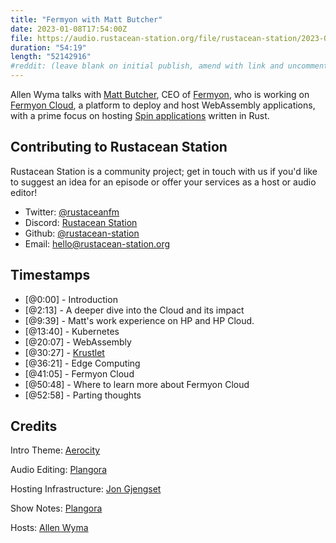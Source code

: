 ```yaml
---
title: "Fermyon with Matt Butcher"
date: 2023-01-08T17:54:00Z
file: https://audio.rustacean-station.org/file/rustacean-station/2023-01-08-matt-butcher.mp3
duration: "54:19"
length: "52142916"
#reddit: (leave blank on initial publish, amend with link and uncomment this line after Reddit thread has been posted)
---
```

Allen Wyma talks with [Matt Butcher](https://twitter.com/technosophos), CEO of [Fermyon](https://www.fermyon.com/), who is working on [Fermyon Cloud](https://www.fermyon.com/cloud), a platform to deploy and host WebAssembly applications, with a prime focus on hosting [Spin applications](https://developer.fermyon.com/spin/developing) written in Rust.

## Contributing to Rustacean Station

Rustacean Station is a community project; get in touch with us if you'd like to suggest an idea for an episode or offer your services as a host or audio editor!

- Twitter: [@rustaceanfm](https://twitter.com/rustaceanfm)
- Discord: [Rustacean Station](https://discord.gg/cHc3Gyc)
- Github: [@rustacean-station](https://github.com/rustacean-station/)
- Email: [hello@rustacean-station.org](mailto:hello@rustacean-station.org)

## Timestamps
- [@0:00] - Introduction
- [@2:13] - A deeper dive into the Cloud and its impact
- [@9:39] - Matt's work experience on HP and HP Cloud.
- [@13:40] - Kubernetes
- [@20:07] - WebAssembly
- [@30:27] - [Krustlet](https://krustlet.dev/)
- [@36:21] - Edge Computing
- [@41:05] - Fermyon Cloud
- [@50:48] - Where to learn more about Fermyon Cloud
- [@52:58] - Parting thoughts

## Credits
Intro Theme: [Aerocity](https://twitter.com/AerocityMusic)

Audio Editing: [Plangora](https://twitter.com/plangora)

Hosting Infrastructure: [Jon Gjengset](https://twitter.com/jonhoo/)

Show Notes: [Plangora](https://twitter.com/plangora)

Hosts: [Allen Wyma](https://twitter.com/allenwyma)
